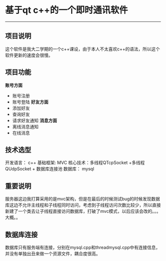 # 基于qt c++的一个即时通讯软件
-----
## 项目说明
这个软件是我大二学期的一个c++课设，由于本人不太喜欢c++的语法，所以这个软件更新的速度会很慢。

## 项目功能
**账号方面**
* 账号注册
* 账号登陆
**好友方面**
* 添加好友
* 查询好友
* 请求好友通知
**消息方面**
* 离线消息通知
* 在线消息

## 技术选型

开发语言： c++
基础框架: MVC
核心技术：多线程QTcpSocket +多线程QUdpSocket + 数据库连接池
数据库： mysql

## 重要说明

服务器这边我打算采用的是mvc架构，但是在最后的时候测试bug的时候发现数据库这边不允许主线程和子线程同时访问，考虑到子线程访问次数比较少，所以直接新建了一个类去让子线程直接访问数据库，打破了mvc模式，以后应该会改的。。。大概。。

## 数据库连接

数据库只有服务端有连接，分别在mysql.cpp和threadmysql.cpp中有连接信息，并没有单独出丑来做一个资源文件，耦合度很高。
